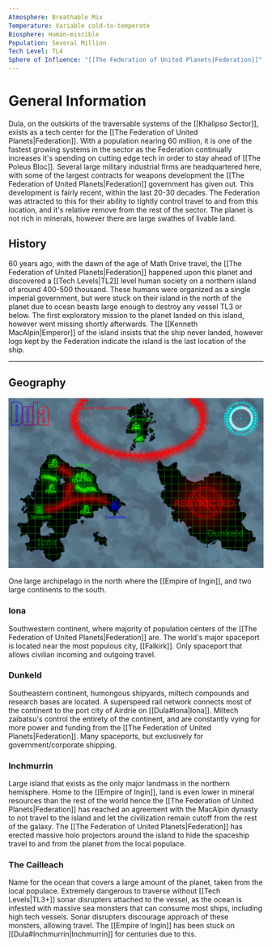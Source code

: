 ```yaml
---
Atmosphere: Breathable Mix
Temperature: Variable cold-to-temperate
Biosphere: Human-miscible
Population: Several Million
Tech Level: TL4
Sphere of Influence: "[[The Federation of United Planets|Federation]]"
---
```

# General Information

Dula, on the outskirts of the traversable systems of the [[Khalipso Sector]], exists as a tech center for the [[The Federation of United Planets|Federation]]. With a population nearing 60 million, it is one of the fastest growing systems in the sector as the Federation continually increases it's spending on cutting edge tech in order to stay ahead of [[The Poleus Bloc]]. Several large military industrial firms are headquartered here, with some of the largest contracts for weapons development the [[The Federation of United Planets|Federation]] government has given out. 
This development is fairly recent, within the last 20-30 decades. The Federation was attracted to this for their ability to tightly control travel to and from this location, and it's relative remove from the rest of the sector. 
The planet is not rich in minerals, however there are large swathes of livable land. 
## History

60 years ago, with the dawn of the age of Math Drive travel, the [[The Federation of United Planets|Federation]] happened upon this planet and discovered a [[Tech Levels|TL2]] level human society on a northern island of around 400-500 thousand. These humans were organized as a single imperial government, but were stuck on their island in the north of the planet due to ocean beasts large enough to destroy any vessel TL3 or below. The first exploratory mission to the planet landed on this island, however went missing shortly afterwards. The [[Kenneth MacAlpin|Emperor]] of the island insists that the ship never landed, however logs kept by the Federation indicate the island is the last location of the ship. 

---
## Geography

<img src="https://github.com/TheNicOfTime/Khalipso/blob/v4/content/Dula%20Cartography%20Unfinished.png.2024_03_30_14_54_42.0.png?raw=true">

One large archipelago in the north where the [[Empire of Ingin]], and two large continents to the south. 

### Iona

Southwestern continent, where majority of population centers of the [[The Federation of United Planets|Federation]] are. The world's major spaceport is located near the most populous city, [[Falkirk]]. Only spaceport that allows civilian incoming and outgoing travel. 

### Dunkeld

Southeastern continent, humongous shipyards, miltech compounds and research bases are located. A superspeed rail network connects most of the continent to the port city of Airdrie on [[Dula#Iona|Iona]]. Miltech zaibatsu's control the entirety of the continent, and are constantly vying for more power and funding from the [[The Federation of United Planets|Federation]]. Many spaceports, but exclusively for government/corporate shipping. 

### Inchmurrin

Large island that exists as the only major landmass in the northern hemisphere. Home to the [[Empire of Ingin]], land is even lower in mineral resources than the rest of the world hence the [[The Federation of United Planets|Federation]] has reached an agreement with the MacAlpin dynasty to not travel to the island and let the civilization remain cutoff from the rest of the galaxy. The [[The Federation of United Planets|Federation]] has erected massive holo projectors around the island to hide the spaceship travel to and from the planet from the local populace.

### The Cailleach

Name for the ocean that covers a large amount of the planet, taken from the local populace. Extremely dangerous to traverse without [[Tech Levels|TL3+]] sonar disrupters attached to the vessel, as the ocean is infested with massive sea monsters that can consume most ships, including high tech vessels. Sonar disrupters discourage approach of these monsters, allowing travel. The [[Empire of Ingin]] has been stuck on [[Dula#Inchmurrin|Inchmurrin]] for centuries due to this. 